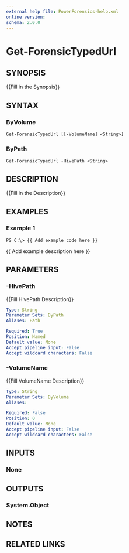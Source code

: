```yaml
---
external help file: PowerForensics-help.xml
online version: 
schema: 2.0.0
---
```


# Get-ForensicTypedUrl

## SYNOPSIS
{{Fill in the Synopsis}}

## SYNTAX

### ByVolume
```
Get-ForensicTypedUrl [[-VolumeName] <String>]
```

### ByPath
```
Get-ForensicTypedUrl -HivePath <String>
```

## DESCRIPTION
{{Fill in the Description}}

## EXAMPLES

### Example 1
```
PS C:\> {{ Add example code here }}
```

{{ Add example description here }}

## PARAMETERS

### -HivePath
{{Fill HivePath Description}}

```yaml
Type: String
Parameter Sets: ByPath
Aliases: Path

Required: True
Position: Named
Default value: None
Accept pipeline input: False
Accept wildcard characters: False
```

### -VolumeName
{{Fill VolumeName Description}}

```yaml
Type: String
Parameter Sets: ByVolume
Aliases: 

Required: False
Position: 0
Default value: None
Accept pipeline input: False
Accept wildcard characters: False
```

## INPUTS

### None


## OUTPUTS

### System.Object

## NOTES

## RELATED LINKS

